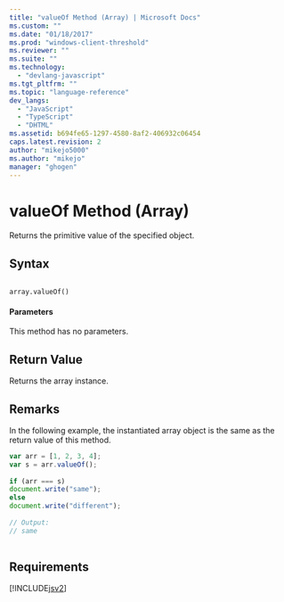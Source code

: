 ```yaml
---
title: "valueOf Method (Array) | Microsoft Docs"
ms.custom: ""
ms.date: "01/18/2017"
ms.prod: "windows-client-threshold"
ms.reviewer: ""
ms.suite: ""
ms.technology: 
  - "devlang-javascript"
ms.tgt_pltfrm: ""
ms.topic: "language-reference"
dev_langs: 
  - "JavaScript"
  - "TypeScript"
  - "DHTML"
ms.assetid: b694fe65-1297-4580-8af2-406932c06454
caps.latest.revision: 2
author: "mikejo5000"
ms.author: "mikejo"
manager: "ghogen"
---
```

# valueOf Method (Array)
Returns the primitive value of the specified object.  
  
## Syntax  
  
```  
  
array.valueOf()  
```  
  
#### Parameters  
 This method has no parameters.  
  
## Return Value  
 Returns the array instance.  
  
## Remarks  
 In the following example, the instantiated array object is the same as the return value of this method.  
  
```JavaScript  
var arr = [1, 2, 3, 4];  
var s = arr.valueOf();  
  
if (arr === s)  
document.write("same");  
else  
document.write("different");  
  
// Output:  
// same  
  
```  
  
## Requirements  
 [!INCLUDE[jsv2](../../javascript/reference/includes/jsv2-md.md)]